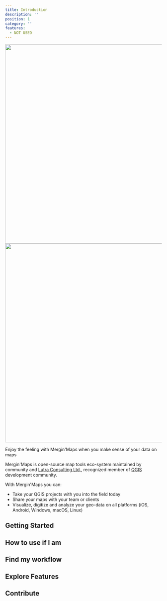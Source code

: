 ```yaml
---
title: Introduction
description: ''
position: 1
category: ''
features:
  - NOT USED
---
```


<img src="/preview.jpeg" class="light-img" width="1280" height="640" alt=""/>
<img src="/preview.jpeg" class="dark-img" width="1280" height="640" alt=""/>

<alert type="success">

Enjoy the feeling with Mergin'Maps when you make sense of your data on maps

</alert>

Mergin'Maps is open-source map tools eco-system maintained by community 
and [Lutra Consulting Ltd.](https://www.lutraconsulting.co.uk), recognized
member of [QGIS](htts://qgis.org) development community.

With Mergin'Maps you can:

 - Take your QGIS projects with you into the field today
 - Share your maps with your team or clients
 - Visualize, digitize and analyze your geo-data on all platforms (iOS, Android, Windows, macOS, Linux)

## Getting Started

## How to use if I am

## Find my workflow

## Explore Features

## Contribute

